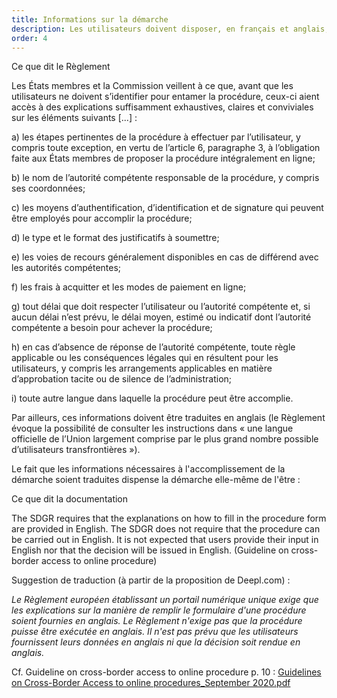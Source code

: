 ```yaml
---
title: Informations sur la démarche
description: Les utilisateurs doivent disposer, en français et anglais, des informations relatives à la démarches, en amont de toute identification.
order: 4
---
```


<div class="fr-callout"> 
<p class="fr-callout__title">Ce que dit le Règlement</p> 
<p class="fr-callout__text">Les États membres et la Commission veillent à ce que, avant que les utilisateurs ne doivent s’identifier pour entamer la procédure, ceux-ci aient accès à des explications suffisamment exhaustives, claires et conviviales sur les éléments suivants [...] :

a)	les étapes pertinentes de la procédure à effectuer par l’utilisateur, y compris toute exception, en vertu de l’article 6, paragraphe 3, à l’obligation faite aux États membres de proposer la procédure intégralement en ligne;

b)	le nom de l’autorité compétente responsable de la procédure, y compris ses coordonnées;

c)	les moyens d’authentification, d’identification et de signature qui peuvent être employés pour accomplir la procédure;

d)	le type et le format des justificatifs à soumettre;

e)	les voies de recours généralement disponibles en cas de différend avec les autorités compétentes;

f)	les frais à acquitter et les modes de paiement en ligne;

g)	tout délai que doit respecter l’utilisateur ou l’autorité compétente et, si aucun délai n’est prévu, le délai moyen, estimé ou indicatif dont l’autorité compétente a besoin pour achever la procédure;

h)	en cas d’absence de réponse de l’autorité compétente, toute règle applicable ou les conséquences légales qui en résultent pour les utilisateurs, y compris les arrangements applicables en matière d’approbation tacite ou de silence de l’administration;

i)	toute autre langue dans laquelle la procédure peut être accomplie.</p>
</div> 

Par ailleurs, ces informations doivent être traduites en anglais (le Règlement évoque la possibilité de consulter les instructions dans « une langue officielle de l’Union largement comprise par le plus grand nombre possible d’utilisateurs transfrontières »).

Le fait que les informations nécessaires à l'accomplissement de la démarche soient traduites dispense la démarche elle-même de l'être :

<div class="fr-callout"> 
<p class="fr-callout__title">Ce que dit la documentation</p> 
<p class="fr-callout__text">The SDGR requires that the explanations on how to fill in the procedure form are provided in English. The SDGR does not require that the procedure can be carried out in English. It is not expected that users provide their input in English nor that the decision will be issued in English. (Guideline on cross-border access to online procedure)</p> 
</div>

Suggestion de traduction (à partir de la proposition de Deepl.com) :

*Le Règlement européen établissant un portail numérique unique exige que les explications sur la manière de remplir le formulaire d'une procédure soient fournies en anglais. Le Règlement n'exige pas que la procédure puisse être exécutée en anglais. Il n'est pas prévu que les utilisateurs fournissent leurs données en anglais ni que la décision soit rendue en anglais.*

Cf. Guideline on cross-border access to online procedure p. 10 : [Guidelines on Cross-Border Access to online procedures_September 2020.pdf](https://github.com/DISIC/design.numerique.gouv.fr/files/7848994/Guidelines.on.Cross-Border.Access.to.online.procedures_September.2020.pdf)

